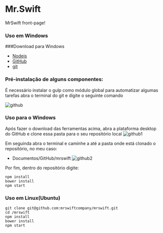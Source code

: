 # Mr.Swift
MrSwift front-page!
### Uso em Windows


###Download para Windows
- [Nodejs](https://nodejs.org/en/) 
- [GitHub](https://desktop.github.com/)
- [git ](http://git-scm.com/download/win) 


### Pré-instalação de alguns componentes:
É necessário instalar o gulp como módulo global para automatizar algumas tarefas
abra o terminal do git e digite o seguinte comando




![github](https://github.com/mrswiftcompany/mrswift/blob/master/image/github.png)









### Uso para o Windows
Após fazer o download das ferramentas acima, abra a plataforma desktop do GitHub e clone essa pasta para o seu repositório local
![github1](https://github.com/mrswiftcompany/mrswift/blob/master/image/github1.png)

Em seguinda abra o terminal e caminhe a até a pasta onde está clonado o repositório, no meu caso:
- Documentos/GitHub/mrswift
![github2](https://github.com/mrswiftcompany/mrswift/blob/master/image/github2.png)

Por fim, dentro do repositório digite:

```
npm install
bower install
npm start
```
### Uso em Linux(Ubuntu)

```
git clone git@github.com:mrswiftcompany/mrswift.git
cd /mrswift
npm install
bower install
npm start
```

